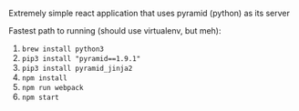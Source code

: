 Extremely simple react application that uses pyramid (python) as its server

Fastest path to running (should use virtualenv, but meh):
1. `brew install python3`
2. `pip3 install "pyramid==1.9.1"`
3. `pip3 install pyramid_jinja2`
4. `npm install`
5. `npm run webpack`
6. `npm start`

